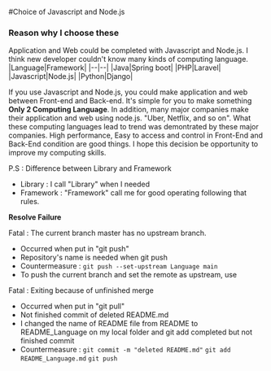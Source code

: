 #Choice of Javascript and Node.js

### Reason why I choose these

Application and Web could be completed with Javascript and Node.js.
I think new developer couldn't know many kinds of computing language.
|Language|Framework|
|--|--|
|Java|Spring boot|
|PHP|Laravel|
|Javascript|Node.js|
|Python|Django|

If you use Javascript and Node.js, you could make application and web between Front-end and Back-end.
It's simple for you to make something **Only 2 Computing Language**.
In addition, many major companies make their application and web using node.js. "Uber, Netflix, and so on".
What these computing languages lead to trend was demontrated by these major companies.
High performance, Easy to access and control in Front-End and Back-End condition are good things.
I hope this decision be opportunity to improve my computing skills.

P.S : Difference between Library and Framework

- Library : I call "Library" when I needed
- Framework : "Framework" call me for good operating following that rules.

**Resolve Failure**

Fatal : The current branch master has no upstream branch.

- Occurred when put in "git push"
- Repository's name is needed when git push
- Countermeasure : `git push --set-upstream Language main`
- To push the current branch and set the remote as upstream, use

Fatal : Exiting because of unfinished merge

- Occurred when put in "git pull"
- Not finished commit of deleted README.md
- I changed the name of README file from README to README_Language on my local folder and git add completed but not finished commit
- Countermeasure : `git commit -m "deleted README.md"`
  `git add README_Language.md`
  `git push`
